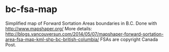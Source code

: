 bc-fsa-map
====

Simplified map of Forward Sortation Areas boundaries in B.C. Done with http://www.mapshaper.org/ More details: http://blogs.vancouversun.com/2014/05/07/mapshaper-forward-sortation-area-fsa-map-kml-shp-bc-british-columbia/ FSAs are copyright Canada Post.